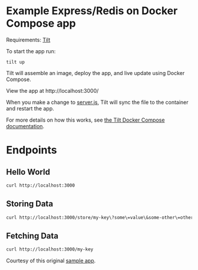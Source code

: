 # Example Express/Redis on Docker Compose app

Requirements: [Tilt](https://tilt.dev/)

To start the app run:

```
tilt up
```


Tilt will assemble an image, deploy the app, and live update using Docker Compose.

View the app at http://localhost:3000/

When you make a change to [server.js](server.js), Tilt will sync the file to the container and restart the app.

For more details on how this works, see [the Tilt Docker Compose documentation](https://docs.tilt.dev/docker_compose.html).

# Endpoints

## Hello World

```sh
curl http://localhost:3000
```

## Storing Data
```sh
curl http://localhost:3000/store/my-key\?some\=value\&some-other\=other-value
```

## Fetching Data

```sh
curl http://localhost:3000/my-key
```

Courtesy of this original [sample app](https://github.com/HugoDF/express-redis-docker).
